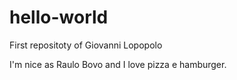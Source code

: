 # hello-world
First repositoty of Giovanni Lopopolo

I'm nice as Raulo Bovo and I love pizza e hamburger.
